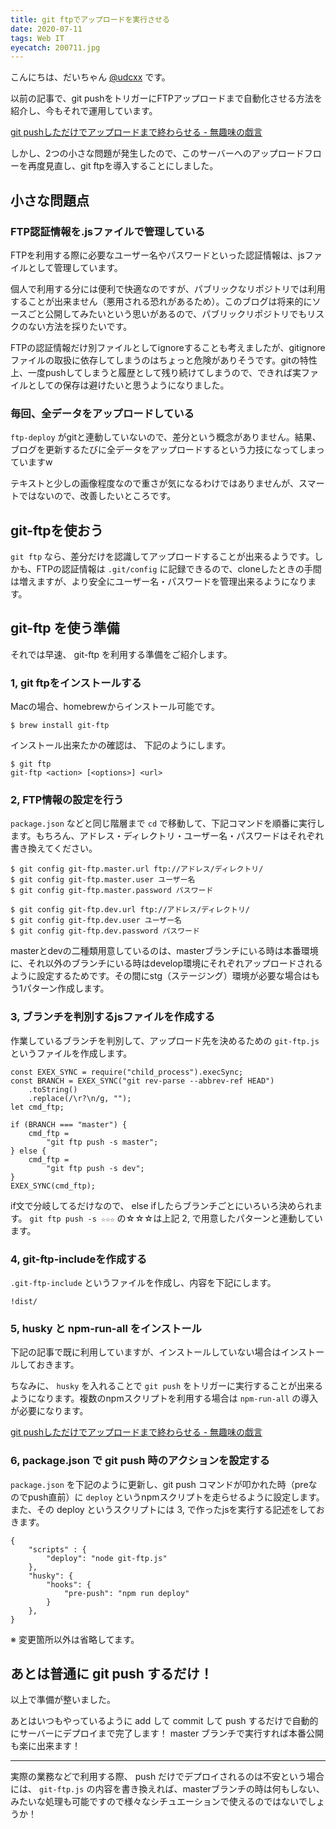 ```yaml
---
title: git ftpでアップロードを実行させる
date: 2020-07-11
tags: Web IT
eyecatch: 200711.jpg
---
```


こんにちは、だいちゃん [@udcxx](https://twitter.com/udc_xx) です。

以前の記事で、git pushをトリガーにFTPアップロードまで自動化させる方法を紹介し、今もそれで運用しています。

[git pushしただけでアップロードまで終わらせる - 無趣味の戯言](https://blog.udcxx.me/article/200409/husky-ftp-upload/)

しかし、2つの小さな問題が発生したので、このサーバーへのアップロードフローを再度見直し、git ftpを導入することにしました。

## 小さな問題点

### FTP認証情報を.jsファイルで管理している

FTPを利用する際に必要なユーザー名やパスワードといった認証情報は、jsファイルとして管理しています。

個人で利用する分には便利で快適なのですが、パブリックなリポジトリでは利用することが出来ません（悪用される恐れがあるため）。このブログは将来的にソースごと公開してみたいという思いがあるので、パブリックリポジトリでもリスクのない方法を採りたいです。

FTPの認証情報だけ別ファイルとしてignoreすることも考えましたが、gitignoreファイルの取扱に依存してしまうのはちょっと危険がありそうです。gitの特性上、一度pushしてしまうと履歴として残り続けてしまうので、できれば実ファイルとしての保存は避けたいと思うようになりました。

### 毎回、全データをアップロードしている

`ftp-deploy` がgitと連動していないので、差分という概念がありません。結果、ブログを更新するたびに全データをアップロードするという力技になってしまっていますw

テキストと少しの画像程度なので重さが気になるわけではありませんが、スマートではないので、改善したいところです。

## git-ftpを使おう

`git ftp` なら、差分だけを認識してアップロードすることが出来るようです。しかも、FTPの認証情報は `.git/config` に記録できるので、cloneしたときの手間は増えますが、より安全にユーザー名・パスワードを管理出来るようになります。

## git-ftp を使う準備

それでは早速、 git-ftp を利用する準備をご紹介します。

### 1, git ftpをインストールする

Macの場合、homebrewからインストール可能です。

```
$ brew install git-ftp
```

インストール出来たかの確認は、 下記のようにします。

```
$ git ftp
git-ftp <action> [<options>] <url>
```

### 2, FTP情報の設定を行う

`package.json` などと同じ階層まで `cd` で移動して、下記コマンドを順番に実行します。もちろん、アドレス・ディレクトリ・ユーザー名・パスワードはそれぞれ書き換えてください。

```
$ git config git-ftp.master.url ftp://アドレス/ディレクトリ/
$ git config git-ftp.master.user ユーザー名
$ git config git-ftp.master.password パスワード

$ git config git-ftp.dev.url ftp://アドレス/ディレクトリ/
$ git config git-ftp.dev.user ユーザー名
$ git config git-ftp.dev.password パスワード
```

masterとdevの二種類用意しているのは、masterブランチにいる時は本番環境に、それ以外のブランチにいる時はdevelop環境にそれぞれアップロードされるように設定するためです。その間にstg（ステージング）環境が必要な場合はもう1パターン作成します。

### 3, ブランチを判別するjsファイルを作成する

作業しているブランチを判別して、アップロード先を決めるための `git-ftp.js` というファイルを作成します。

```
const EXEX_SYNC = require("child_process").execSync;
const BRANCH = EXEX_SYNC("git rev-parse --abbrev-ref HEAD")
    .toString()
    .replace(/\r?\n/g, "");
let cmd_ftp;

if (BRANCH === "master") {
    cmd_ftp =
        "git ftp push -s master";
} else {
    cmd_ftp =
        "git ftp push -s dev";
}
EXEX_SYNC(cmd_ftp);
```

if文で分岐してるだけなので、 else ifしたらブランチごとにいろいろ決められます。 `git ftp push -s ☆☆☆` の☆☆☆は上記 2, で用意したパターンと連動しています。

### 4, git-ftp-includeを作成する

`.git-ftp-include` というファイルを作成し、内容を下記にします。

```
!dist/
```

### 5, husky と npm-run-all をインストール

下記の記事で既に利用していますが、インストールしていない場合はインストールしておきます。

ちなみに、 `husky` を入れることで `git push` をトリガーに実行することが出来るようになります。複数のnpmスクリプトを利用する場合は `npm-run-all` の導入が必要になります。

[git pushしただけでアップロードまで終わらせる - 無趣味の戯言](https://blog.udcxx.me/article/200409/husky-ftp-upload/)


### 6, package.json で git push 時のアクションを設定する

`package.json` を下記のように更新し、git push コマンドが叩かれた時（preなのでpush直前）に `deploy` というnpmスクリプトを走らせるように設定します。また、その deploy というスクリプトには 3, で作ったjsを実行する記述をしておきます。

```
{
    "scripts" : {
        "deploy": "node git-ftp.js"
    },
    "husky": {
        "hooks": {
            "pre-push": "npm run deploy"
        }
    },
}
```

※ 変更箇所以外は省略してます。

## あとは普通に git push するだけ！

以上で準備が整いました。

あとはいつもやっているように add して commit して push するだけで自動的にサーバーにデプロイまで完了します！ master ブランチで実行すれば本番公開も楽に出来ます！

-----

実際の業務などで利用する際、 push だけでデプロイされるのは不安という場合には、 `git-ftp.js` の内容を書き換えれば、masterブランチの時は何もしない、みたいな処理も可能ですので様々なシチュエーションで使えるのではないでしょうか！